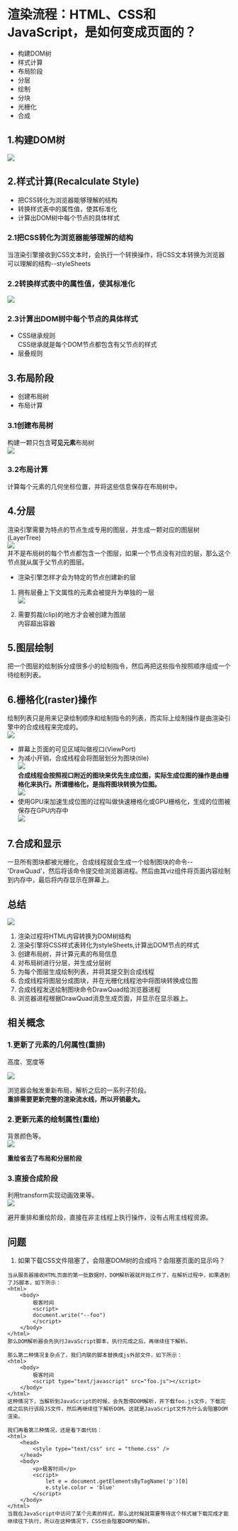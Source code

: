 # 渲染流程：HTML、CSS和JavaScript，是如何变成页面的？
- 构建DOM树
- 样式计算
- 布局阶段
- 分层
- 绘制
- 分块
- 光栅化
- 合成

## 1.构建DOM树
![](img/构建DOM树.png)
## 2.样式计算(Recalculate Style)
- 把CSS转化为浏览器能够理解的结构
- 转换样式表中的属性值，使其标准化
- 计算出DOM树中每个节点的具体样式

### 2.1把CSS转化为浏览器能够理解的结构
当渲染引擎接收到CSS文本时，会执行一个转换操作，将CSS文本转换为浏览器可以理解的结构--styleSheets
### 2.2转换样式表中的属性值，使其标准化
![](img/样式标准化.png)
### 2.3计算出DOM树中每个节点的具体样式
- CSS继承规则  
  CSS继承就是每个DOM节点都包含有父节点的样式
- 层叠规则

## 3.布局阶段
- 创建布局树
- 布局计算

### 3.1创建布局树
构建一颗只包含**可见元素**布局树  
![](img/创建布局树.png)
### 3.2布局计算
计算每个元素的几何坐标位置，并将这些信息保存在布局树中。

## 4.分层
渲染引擎需要为特点的节点生成专用的图层，并生成一颗对应的图层树(LayerTree)  
![](img/图层树.png)  
并不是布局树的每个节点都包含一个图层，如果一个节点没有对应的层，那么这个节点就从属于父节点的图层。  
- 渲染引擎怎样才会为特定的节点创建新的层

1. 拥有层叠上下文属性的元素会被提升为单独的一层  
   ![](img/层叠上下文属性.png)  
  
2. 需要剪裁(clip)的地方才会被创建为图层  
   内容超出容器

## 5.图层绘制
把一个图层的绘制拆分成很多小的绘制指令，然后再把这些指令按照顺序组成一个待绘制列表。

## 6.栅格化(raster)操作
绘制列表只是用来记录绘制顺序和绘制指令的列表，而实际上绘制操作是由渲染引擎中的合成线程来完成的。  
![](img/渲染的主线程和合成线程.png)  

- 屏幕上页面的可见区域叫做视口(ViewPort)
- 为减小开销，合成线程会将图层划分为图块(tile)  
  ![](img/图块.png)  
**合成线程会按照视口附近的图块来优先生成位图，实际生成位图的操作是由栅格化来执行。所谓栅格化，是指将图块转换为位图。**  
![](img/栅格化.png)  
- 使用GPU来加速生成位图的过程叫做快速栅格化或GPU栅格化，生成的位图被保存在GPU内存中  
  ![](img/GPU栅格化.png)

## 7.合成和显示
一旦所有图块都被光栅化，合成线程就会生成一个绘制图块的命令--'DrawQuad'，然后将该命令提交给浏览器进程。然后由其viz组件将页面内容绘制到内存中，最后将内存显示在屏幕上。  

## 总结
![](img/合成显示.png)  


1. 渲染过程将HTML内容转换为DOM树结构
2. 渲染引擎将CSS样式表转化为styleSheets,计算出DOM节点的样式
3. 创建布局树，并计算元素的布局信息
4. 对布局树进行分层，并生成分层树
5. 为每个图层生成绘制列表，并将其提交到合成线程
6. 合成线程将图层分成图块，并在光栅化线程池中将图块转换成位图
7. 合成线程发送绘制图块命令DrawQuad给浏览器进程
8. 浏览器进程根据DrawQuad消息生成页面，并显示在显示器上。

## 相关概念
### 1.更新了元素的几何属性(重排)   
高度、宽度等  

![](img/重排.png)  

浏览器会触发重新布局，解析之后的一系列子阶段。  
**重排需要更新完整的渲染流水线，所以开销最大。**

### 2.更新元素的绘制属性(重绘)
背景颜色等。  
![](img/重绘.png)   

**重绘省去了布局和分层阶段**

### 3.直接合成阶段
利用transform实现动画效果等。  
![](img/合成.png)  

避开重排和重绘阶段，直接在非主线程上执行操作，没有占用主线程资源。

## 问题
1. 如果下载CSS文件阻塞了，会阻塞DOM树的合成吗？会阻塞页面的显示吗？

```
当从服务器接收HTML页面的第一批数据时，DOM解析器就开始工作了，在解析过程中，如果遇到了JS脚本，如下所示：
<html>
    <body>
        极客时间
        <script>
        document.write("--foo")
        </script>
    </body>
</html>
那么DOM解析器会先执行JavaScript脚本，执行完成之后，再继续往下解析。

那么第二种情况复杂点了，我们内联的脚本替换成js外部文件，如下所示：
<html>
    <body>
        极客时间
        <script type="text/javascript" src="foo.js"></script>
    </body>
</html>
这种情况下，当解析到JavaScript的时候，会先暂停DOM解析，并下载foo.js文件，下载完成之后执行该段JS文件，然后再继续往下解析DOM。这就是JavaScript文件为什么会阻塞DOM渲染。

我们再看第三种情况，还是看下面代码：
<html>
    <head>
        <style type="text/css" src = "theme.css" />
    </head>
    <body>
        <p>极客时间</p>
        <script>
            let e = document.getElementsByTagName('p')[0]
            e.style.color = 'blue'
        </script>
    </body>
</html>
当我在JavaScript中访问了某个元素的样式，那么这时候就需要等待这个样式被下载完成才能继续往下执行，所以在这种情况下，CSS也会阻塞DOM的解析。
```